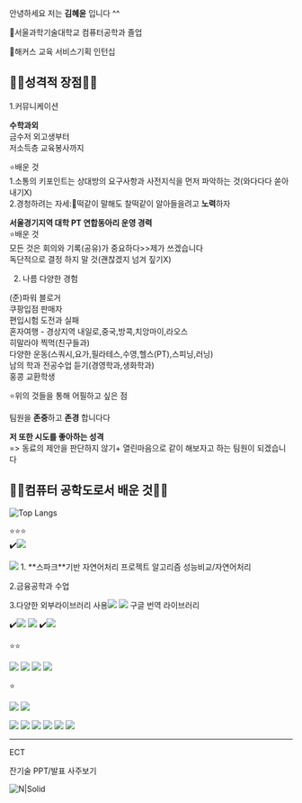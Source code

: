 안녕하세요 저는 **김혜윤** 입니다 ^^

🏫서울과학기술대학교 컴퓨터공학과 졸업

🏢해커스 교육 서비스기획 인턴십 

## ✌🏻성격적 장점✌🏻

1.커뮤니케이션

**수학과외**  
금수저 외고생부터  
저소득층 교육봉사까지 

⭐배운 것  
1.소통의 키포인트는 상대방의 요구사항과 사전지식을 먼저 파악하는 것(와다다다 쏟아내기X)  
2.경청하려는 자세:🐶떡같이 말해도 찰떡같이 알아들을려고 **노력**하자

**서울경기지역 대학 PT 연합동아리 운영 경력**  
⭐배운 것  
모든 것은 회의와 기록(공유)가 중요하다>>제가 쓰겠습니다  
독단적으로 결정 하지 말 것(괜찮겠지 넘겨 짚기X)

2. 나름 다양한 경험
   
(준)파워 블로거  
쿠팡입점 판매자  
편입시험 도전과 실패  
혼자여행 - 경상지역 내일로,중국,방콕,치앙마이,라오스  
히말라야 찍먹(친구들과)  
다양한 운동(스쿼시,요가,필라테스,수영,헬스(PT),스피닝,러닝)  
남의 학과 전공수업 듣기(경영학과,생화학과)  
홍콩 교환학생

⭐위의 것들을 통해 어필하고 싶은 점

팀원을 **존중**하고 **존경** 합니다다

**저 또한 시도를 좋아하는 성격**  
=> 동료의 제안을 판단하지 않기+ 열린마음으로 같이 해보자고 하는 팀원이 되겠습니다




## ✌🏻컴퓨터 공학도로서 배운 것✌🏻

![Top Langs](https://github-readme-stats.vercel.app/api/top-langs/?username=gpdbs9409&layout=compact)



⭐⭐⭐  
✔️<img src="https://img.shields.io/badge/Python-%233776AB?style=for-the-badge&logo=Python&logoColor=white"> 


<img src="https://img.shields.io/badge/NLP-%23646B8C?style=for-the-badge"> 
1. **스파크**기반 자연어처리 프로젝트 
알고리즘 성능비교/자연어처리 

2.금융공학과 수업 

3.다양한 외부라이브러리 사용<img src="https://img.shields.io/badge/Selenium-%2343B02A?style=for-the-badge&logo=Selenium&logoColor=white"> <img src="https://img.shields.io/badge/BeautifulSoup-%23377091?style=for-the-badge&logo=BeautifulSoup&logoColor=white">
구글 번역 라이브러리




✔️<img src="https://img.shields.io/badge/Flutter-%2302569B?style=for-the-badge&logo=Flutter&logoColor=white">
<img src="https://img.shields.io/badge/C-%2300599C?style=for-the-badge&logo=C&logoColor=white">
✔️<img src="https://img.shields.io/badge/JavaScript-%23F7DF1E?style=for-the-badge&logo=JavaScript&logoColor=black">


⭐⭐

<img src="https://img.shields.io/badge/MySQL-%234479A1?style=for-the-badge&logo=MySQL&logoColor=white"> 

<img src="https://img.shields.io/badge/Java-%23ED8B00?style=for-the-badge&logo=Java&logoColor=white"> 
<img src="https://img.shields.io/badge/JMeter-%23D24939?style=for-the-badge&logo=apachejmeter&logoColor=white">

<img src="https://img.shields.io/badge/C++-%2300599C?style=for-the-badge&logo=C%2B%2B&logoColor=white">

⭐

 <img src="https://img.shields.io/badge/Node.js-%23339933?style=for-the-badge&logo=Node.js&logoColor=white">  <img src="https://img.shields.io/badge/Apache_Spark-%23E25A1C?style=for-the-badge&logo=apachespark&logoColor=white">


 <img src="https://img.shields.io/badge/PostgreSQL-%23336791?style=for-the-badge&logo=postgresql&logoColor=white"> <img src="https://img.shields.io/badge/GRE-%23646B8C?style=for-the-badge"> <img src="https://img.shields.io/badge/Hadoop-%23FDB813?style=for-the-badge&logo=apachehadoop&logoColor=black"> <img src="https://img.shields.io/badge/Linux-%23FCC624?style=for-the-badge&logo=linux&logoColor=black"> <img src="https://img.shields.io/badge/AWS-%23FF9900?style=for-the-badge&logo=amazonaws&logoColor=white"> <img src="https://img.shields.io/badge/Docker-%232496ED?style=for-the-badge&logo=docker&logoColor=white">


-------- 


ECT 


잔기술 
PPT/발표 
사주보기 

![N|Solid](https://i.imgur.com/56QYiUM.gif)



